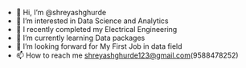 - 👋 Hi, I’m @shreyashghurde
- 👀 I’m interested in Data Science and Analytics
- 🌱 I recently completed my Electrical Engineering 
- 🌱 I’m currently learning Data packages
- 💞️ I’m looking forward for My First Job in data field
- 📫 How to reach me shreyashghurde123@gmail.com(9588478252)

<!---
shreyashghurde/shreyashghurde is a ✨ special ✨ repository because its `README.md` (this file) appears on your GitHub profile.
You can click the Preview link to take a look at your changes.
--->
